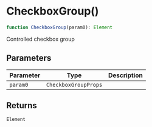 # CheckboxGroup()

```ts
function CheckboxGroup(param0): Element
```

Controlled checkbox group

## Parameters

| Parameter | Type | Description |
| ------ | ------ | ------ |
| `param0` | `CheckboxGroupProps` |  |

## Returns

`Element`

